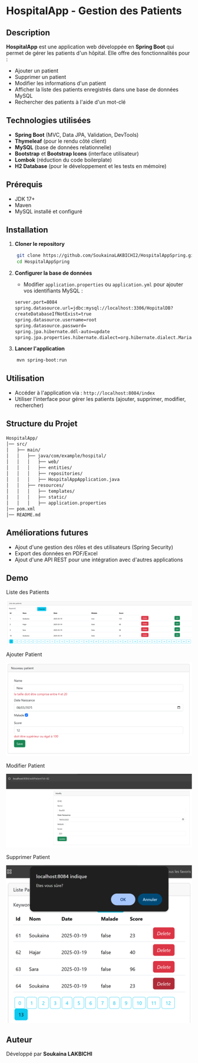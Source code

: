 # HospitalApp - Gestion des Patients

## Description
**HospitalApp** est une application web développée en **Spring Boot** qui permet de gérer les patients d'un hôpital.
Elle offre des fonctionnalités pour :
- Ajouter un patient
- Supprimer un patient
- Modifier les informations d'un patient
- Afficher la liste des patients enregistrés dans une base de données MySQL
- Rechercher des patients à l'aide d'un mot-clé

## Technologies utilisées
- **Spring Boot** (MVC, Data JPA, Validation, DevTools)
- **Thymeleaf** (pour le rendu côté client)
- **MySQL** (base de données relationnelle)
- **Bootstrap** et **Bootstrap Icons** (interface utilisateur)
- **Lombok** (réduction du code boilerplate)
- **H2 Database** (pour le développement et les tests en mémoire)

## Prérequis
- JDK 17+
- Maven
- MySQL installé et configuré

## Installation
1. **Cloner le repository**
```bash
    git clone https://github.com/SoukainaLAKBICHI2/HospitalAppSpring.git
    cd HospitalAppSpring
```
2. **Configurer la base de données**
   - Modifier `application.properties` ou `application.yml` pour ajouter vos identifiants MySQL :
     
   ```properties
   server.port=8084
   spring.datasource.url=jdbc:mysql://localhost:3306/HopitalDB?createDatabaseIfNotExist=true
   spring.datasource.username=root
   spring.datasource.password=
   spring.jpa.hibernate.ddl-auto=update
   spring.jpa.properties.hibernate.dialect=org.hibernate.dialect.MariaDBDialect
   ```
3. **Lancer l'application**
```bash
    mvn spring-boot:run
```

## Utilisation
- Accéder à l'application via : `http://localhost:8084/index`
- Utiliser l'interface pour gérer les patients (ajouter, supprimer, modifier, rechercher)

## Structure du Projet
```
HospitalApp/
│── src/
│   ├── main/
│   │   ├── java/com/example/hospital/
│   │   │   ├── web/
│   │   │   ├── entities/
│   │   │   ├── repositories/
│   │   │   ├── HospitalAppApplication.java
│   │   ├── resources/
│   │   │   ├── templates/
│   │   │   ├── static/
│   │   │   ├── application.properties
│── pom.xml
│── README.md
```

## Améliorations futures
- Ajout d'une gestion des rôles et des utilisateurs (Spring Security)
- Export des données en PDF/Excel
- Ajout d'une API REST pour une intégration avec d'autres applications
## Demo
Liste des Patients

![Iliste](src/main/resources/Demo/list.png)

Ajouter Patient

![Iliste](src/main/resources/Demo/Ajouter.png)

Modifier Patient

![Iliste](src/main/resources/Demo/modifier.png)

Supprimer Patient

![Iliste](src/main/resources/Demo/delete.png)

## Auteur
Développé par **Soukaina LAKBICHI**



